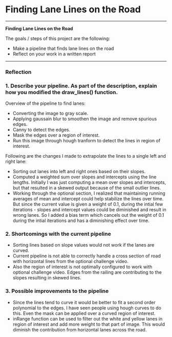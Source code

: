 # **Finding Lane Lines on the Road** 

---

**Finding Lane Lines on the Road**

The goals / steps of this project are the following:
* Make a pipeline that finds lane lines on the road
* Reflect on your work in a written report

---

### Reflection

### 1. Describe your pipeline. As part of the description, explain how you modified the draw_lines() function.

Overview of the pipeline to find lanes:
* Converting the image to gray scale.
* Applying gaussain blur to smoothen the image and remove spurious edges.
* Canny to detect the edges.
* Mask the edges over a region of interest.
* Run this image through hough tranform to detect the lines in region of interest.

Following are the changes I made to extrapolate the lines to a single left and right lane:
* Sorting out lanes into left and right ones based on their slopes.
* Computed a weighted sum over slopes and intercepts using the line lengths. Initially I was just computing a mean over slopes and intercepts, but that resulted in a skewed output because of the small outlier lines.
* Working through the optional section, I realized that maintaining running averages of mean and intercept could help stabilize the lines over time. But since the current value is given a weight of 0.1, during the intial few iterations - slopes and intercept values could be diminished and result in wrong lanes. So I added a bias term which cancels out the weight of 0.1 during the intial iterations and has a diminishing effect over time.

### 2. Shortcomings with the current pipeline

* Sorting lines based on slope values would not work if the lanes are curved.
* Current pipeline is not able to correctly handle a cross section of road with horizontal lines from the optional challenge video.
* Also the region of interest is not optimally configured to work with optional challenge video. Edges from the railing are contributing to the slopes resulting in skewed lines.


### 3. Possible improvements to the pipeline

* Since the lines tend to curve it would be better to fit a second order polynomial to the edges. I have seen people using hough curves to do this. Even the mask can be applied over a curved region of interest.
* inRange function can be used to filter out the white and yellow lanes in region of interest and add more weight to that part of image. This would diminish the contribution from horizontal lanes across the road.
